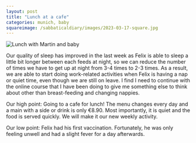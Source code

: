 ```yaml
---
layout: post
title: "Lunch at a cafe"
categories: munich, baby
squareimage: /sabbaticaldiary/images/2023-03-17-square.jpg
---
```

<img src="/sabbaticaldiary/images/2023-03-17.jpg" alt="Lunch with Martin and baby" class="center">

Our quality of sleep has improved in the last week as Felix is able to sleep a little bit longer between each feeds at night, so we can reduce the number of times we have to get up at night from 3-4 times to 2-3 times. As a result, we are able to start doing work-related activities when Felix is having a nap or quiet time, even though we are still on leave. I find I need to continue with the online course that I have been doing to give me something else to think about other than breast-feeding and changing nappies.

Our high point: 
Going to a cafe for lunch! The menu changes every day and a main with a side or drink is only €8.90. Most importantly, it is quiet and the food is served quickly. We will make it our new weekly activity.

Our low point: 
Felix had his first vaccination. Fortunately, he was only feeling unwell and had a slight fever for a day afterwards.